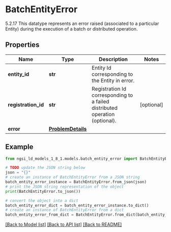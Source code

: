 # BatchEntityError

5.2.17 This datatype represents an error raised (associated to a particular Entity) during the execution of a batch or distributed operation. 

## Properties

Name | Type | Description | Notes
------------ | ------------- | ------------- | -------------
**entity_id** | **str** | Entity Id corresponding to the Entity in error.  | 
**registration_id** | **str** | Registration Id corresponding to a failed distributed operation (optional).  | [optional] 
**error** | [**ProblemDetails**](ProblemDetails.md) |  | 

## Example

```python
from ngsi_ld_models_1_8_1.models.batch_entity_error import BatchEntityError

# TODO update the JSON string below
json = "{}"
# create an instance of BatchEntityError from a JSON string
batch_entity_error_instance = BatchEntityError.from_json(json)
# print the JSON string representation of the object
print(BatchEntityError.to_json())

# convert the object into a dict
batch_entity_error_dict = batch_entity_error_instance.to_dict()
# create an instance of BatchEntityError from a dict
batch_entity_error_from_dict = BatchEntityError.from_dict(batch_entity_error_dict)
```
[[Back to Model list]](../README.md#documentation-for-models) [[Back to API list]](../README.md#documentation-for-api-endpoints) [[Back to README]](../README.md)


